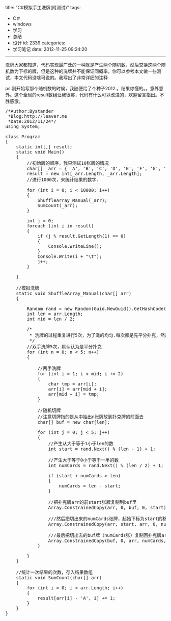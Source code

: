 title: "C#模拟手工洗牌(附测试)"
tags:
  - C＃
  - windows
  - 学习
  - 总结
  - 设计
id: 2339
categories:
  - 学习笔记
date: 2012-11-25 09:24:20
---

洗牌大家都知道，代码实现最广泛的一种就是产生两个随机数，然后交换这两个随机数为下标的牌，但是这种的洗牌并不能保证同概率，你可以参考本文做一些测试，本文代码没啥可说的。我写出了非常详细的注释

ps:刚开始写那个随机数的时候，我随便给了个种子2012.。结果你懂的。。意外意外。这个全局的result数组让我很疼，代码有什么可以改进的，欢迎留言指出。不胜感激。
<pre class="lang:default decode:true">/*Author:Bystander
 *Blog:http://leaver.me 
 *Date:2012/11/24*/
using System;

class Program
{
    static int[,] result;
    static void Main()
    {
        //初始牌的顺序，我只测试10张牌的情况
        char[] _arr = { 'A', 'B', 'C', 'D', 'E', 'F', 'G', 'H', 'I', 'J' };
        result = new int[_arr.Length, _arr.Length];
        //进行1000次，来统计结果的数字.

        for (int i = 0; i &lt; 10000; i++)
        {
            ShuffleArray_Manual(_arr);
            SumCount(_arr);
        }

        int j = 0;
        foreach (int i in result)
        {
            if (j % result.GetLength(1) == 0)
            {
                Console.WriteLine();
            }
            Console.Write(i + "\t");
            j++;
        }

    }

    //模拟洗牌
    static void ShuffleArray_Manual(char[] arr)
    {

        Random rand = new Random(Guid.NewGuid().GetHashCode());
        int len = arr.Length;
        int mid = len / 2;

        /*
         * 洗牌的过程重复进行5次，为了洗的均匀.每次都是先平分扑克，然后完全交叉，然后从牌中拿出一部分，放在牌的最前面，也就是切牌，然后再进行下次平分扑克。
         */
        //双手洗牌5次，默认认为是平分扑克
        for (int n = 0; n &lt; 5; n++)
        {

            //两手洗牌
            for (int i = 1; i &lt; mid; i += 2)
            {
                char tmp = arr[i];
                arr[i] = arr[mid + i];
                arr[mid + i] = tmp;
            }

            //随机切牌
            //注意切牌指的是从中抽出n张牌放到扑克牌的前面去
            char[] buf = new char[len];

            for (int j = 0; j &lt; 5; j++)
            {
                //产生从大于等于1小于len的数
                int start = rand.Next() % (len - 1) + 1;

                //产生大于等于0小于等于一半的数
                int numCards = rand.Next() % (len / 2) + 1;

                if (start + numCards &gt; len)
                {
                    numCards = len - start;
                }

                //把扑克牌arr的前start张牌复制到buf里
                Array.ConstrainedCopy(arr, 0, buf, 0, start);

                ///然后把切出来的numCards张牌，起始下标为start的移动到扑克牌arr的最前面
                Array.ConstrainedCopy(arr, start, arr, 0, numCards);

                ///最后把切出去的buf牌（numCards张）复制回扑克牌arr的numCards之后的元素
                Array.ConstrainedCopy(buf, 0, arr, numCards, start);
            }

        }
    }

    //统计一次结果的次数，存入结果数组
    static void SumCount(char[] arr)
    {
        for (int i = 0; i &lt; arr.Length; i++)
        {
            result[arr[i] - 'A', i] += 1;
        }
    }
}</pre>
&nbsp;